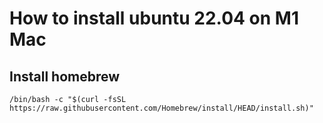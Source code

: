 # How to install ubuntu 22.04 on M1 Mac

## Install homebrew

`/bin/bash -c "$(curl -fsSL https://raw.githubusercontent.com/Homebrew/install/HEAD/install.sh)"`

